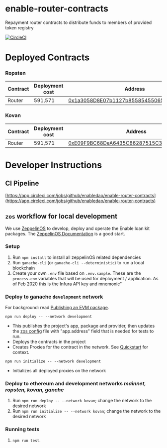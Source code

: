 # enable-router-contracts

Repayment router contracts to distribute funds to members of provided token registry

[![CircleCI](https://circleci.com/gh/enabledao/enable-router-contracts.svg?style=svg)](https://circleci.com/gh/enabledao/enable-router-contracts)

# Deployed Contracts

### Ropsten

| Contract | Deployment cost | Address                                                                                                                       | Logic                                                                                                                         |
| -------- | --------------- | ----------------------------------------------------------------------------------------------------------------------------- | ----------------------------------------------------------------------------------------------------------------------------- |
| Router   | 591,571         | [0x1a3058D8E07b1127b855854550658aE803A4Bdec](https://ropsten.etherscan.io/address/0x1a3058D8E07b1127b855854550658aE803A4Bdec) | [0x2Bcb56a96191f73eAebbA09398Bc3a5c73d24a3e](https://ropsten.etherscan.io/address/0x2Bcb56a96191f73eAebbA09398Bc3a5c73d24a3e) |

### Kovan

| Contract | Deployment cost | Address                                                                                                                     | Logic                                                                                                                       |
| -------- | --------------- | --------------------------------------------------------------------------------------------------------------------------- | --------------------------------------------------------------------------------------------------------------------------- |
| Router   | 591,571         | [0xE09F9BC68DeA6435C86287515C36A8477570684B](https://kovan.etherscan.io/address/0xE09F9BC68DeA6435C86287515C36A8477570684B) | [0xA832825439ef14eF26B8939532c93794e385D209](https://kovan.etherscan.io/address/0xA832825439ef14eF26B8939532c93794e385D209) |

# Developer Instructions

## CI Pipeline

[https://app.circleci.com/jobs/github/enabledao/enable-router-contracts](https://app.circleci.com/jobs/github/enabledao/enable-router-contracts)

## `zos` workflow for local development

We use [ZeppelinOS](https://docs.zeppelinos.org/docs/start.html) to develop, deploy and operate the Enable loan kit packages. The [ZeppelinOS Documentation](https://docs.zeppelinos.org/docs/start.html) is a good start.

### Setup

1. Run `npm install` to install all zeppelinOS related dependencies
2. Run `ganache-cli` (or `ganache-cli --deterministic`) to run a local blockchain
3. Create your own `.env` file based on `.env.sample`. These are the `process.env` variables that will be used for deployment / application. As of Feb 2020 this is the Infura API key and mnemonic"

### Deploy to ganache `development` network

For background: read [Publishing an EVM package](https://docs.zeppelinos.org/docs/publishing.html).

`npm run deploy -- --network development`

- This publishes the project's app, package and provider, then updates the [zos config](https://docs.zeppelinos.org/docs/configuration.html) file with "app.address" field that is needed for tests to run.
- Deploys the contracts in the project
- Creates Proxies for the contract in the network. See [Quickstart](https://docs.zeppelinos.org/docs/first.html) for context.

`npm run initialize -- --network development`

- Initializes all deployed proxies on the network

### Deploy to ethereum and development networks _mainnet, ropsten, kovan, ganche_

1. Run `npm run deploy -- --network kovan`; change the network to the desired network
2. Run `npm run initialize -- --network kovan`; change the network to the desired network

### Running tests

1. `npm run test`.
